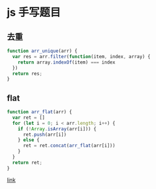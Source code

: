 # js 手写题目

## 去重

```js
function arr_unique(arr) {
  var res = arr.filter(function(item, index, array) {
    return array.indexOf(item) === index
  })
  return res;
}
```

## flat

```js
function arr_flat(arr) {
  var ret = []
  for (let i = 0; i < arr.length; i++) {
    if (!Array.isArray(arr[i])) {
      ret.push(arr[i])
    } else {
      ret = ret.concat(arr_flat(arr[i]))
    }
  }
  return ret;
}
```

[link](https://jsfiddle.net/lbc19920615/z5Lj4x60/4/)